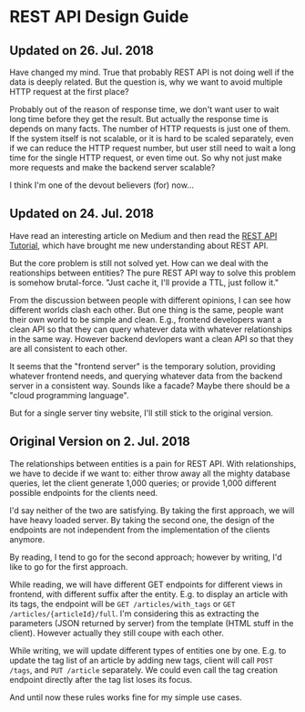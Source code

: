 # REST API Design Guide

## Updated on 26. Jul. 2018
Have changed my mind. True that probably REST API is not doing well if the data is deeply related. But the question is, why we want to avoid multiple HTTP request at the first place?

Probably out of the reason of response time, we don't want user to wait long time before they get the result. But actually the response time is depends on many facts. The number of HTTP requests is just one of them. If the system itself is not scalable, or it is hard to be scaled separately, even if we can reduce the HTTP request number, but user still need to wait a long time for the single HTTP request, or even time out. So why not just make more requests and make the backend server scalable?

I think I'm one of the devout believers (for) now...

## Updated on 24. Jul. 2018
Have read an interesting article on Medium and then read the [REST API Tutorial](https://restfulapi.net/), which have brought me new understanding about REST API.

But the core problem is still not solved yet. How can we deal with the reationships between entities? The pure REST API way to solve this problem is somehow brutal-force. "Just cache it, I'll provide a TTL, just follow it."

From the discussion between people with different opinions, I can see how different worlds clash each other. But one thing is the same, people want their own world to be simple and clean. E.g., frontend developers want a clean API so that they can query whatever data with whatever relationships in the same way. However backend devlopers want a clean API so that they are all consistent to each other.

It seems that the "frontend server" is the temporary solution, providing whatever frontend needs, and querying whatever data from the backend server in a consistent way. Sounds like a facade? Maybe there should be a "cloud programming language".

But for a single server tiny website, I'll still stick to the original version.

## Original Version on 2. Jul. 2018
The relationships between entities is a pain for REST API. With relationships, we have to decide if we want to: either throw away all the mighty database queries, let the client generate 1,000 queries; or provide 1,000 different possible endpoints for the clients need.

I'd say neither of the two are satisfying. By taking the first approach, we will have heavy loaded server. By taking the second one, the design of the endpoints are not independent from the implementation of the clients anymore.

By reading, I tend to go for the second approach; however by writing, I'd like to go for the first approach.

While reading, we will have different GET endpoints for different views in frontend, with different suffix after the entity. E.g. to display an article with its tags, the endpoint will be `GET /articles/with_tags` or `GET /articles/{articleId}/full`. I'm considering this as extracting the parameters (JSON returned by server) from the template (HTML stuff in the client). However actually they still coupe with each other.

While writing, we will update different types of entities one by one. E.g. to update the tag list of an article by adding new tags, client will call `POST /tags`, and `PUT /article` separately. We could even call the tag creation endpoint directly after the tag list loses its focus.

And until now these rules works fine for my simple use cases.
